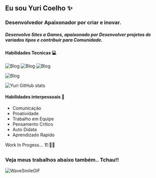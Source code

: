 ## Eu sou Yuri Coelho ✨

### Desenvolvedor Apaixonador por criar e inovar.
##### Desenvolvo Sites  a Games, apaixonado por Desenvolver projetos de variados tipos e contribuir para Comunidade.
#### Habilidades Tecnicas 💻 
![Blog](https://img.shields.io/badge/HTML-239120?style=for-the-badge&logo=html5&logoColor=white)    ![Blog](https://img.shields.io/badge/CSS-239120?&style=for-the-badge&logo=css3&logoColor=white) ![Blog](https://img.shields.io/badge/JavaScript-F7DF1E?style=for-the-badge&logo=javascript&logoColor=black)

![Blog](https://img.shields.io/badge/Python-3776AB?style=for-the-badge&logo=python&logoColor=white)

![Yuri GitHub stats](https://github-readme-stats.vercel.app/api?username=yuric03lho&show_icons=true&theme=transparent)

#### Habilidades interpessoais 👋

- Comunicação
- Proatividade 
- Trabalho em Equipe
- Pensamento Crítico 
- Auto Didata
- Aprendizado Rapido

Work In Progess... 🏗️👷🚧


### Veja meus trabalhos abaixo também.. Tchau!!
![WaveSmileGIF](https://github.com/user-attachments/assets/d4e5bff5-1deb-4829-9a1f-544a8298f50b)

